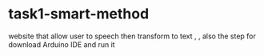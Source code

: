 # task1-smart-method
website that allow user to speech then transform to text , , also the step for download Arduino IDE and run it
